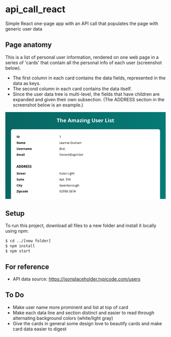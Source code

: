 # api_call_react
Simple React one-page app with an API call that populates the page with generic user data

## Page anatomy
This is a list of personal user information, rendered on one web page in a series of 'cards' that contain all the personal info of each user (screenshot below).
* The first column in each card contains the data fields, represented in the data as keys.
* The second column in each card contains the data itself.
* Since the user data tree is multi-level, the fields that have children are expanded and given their own subsection. (The ADDRESS section in the screenshot below is an example.)

![React API Data App - screenshot](/images/screenshot.png)

## Setup
To run this project, download all files to a new folder and install it locally using npm:

```
$ cd ../[new folder]
$ npm install
$ npm start
```

## For reference
* API data source: https://jsonplaceholder.typicode.com/users

## To Do
- Make user name more prominent and list at top of card
- Make each data line and section distinct and easier to read through alternating background colors (white/light gray)
- Give the cards in general some design love to beautify cards and make card data easier to digest
